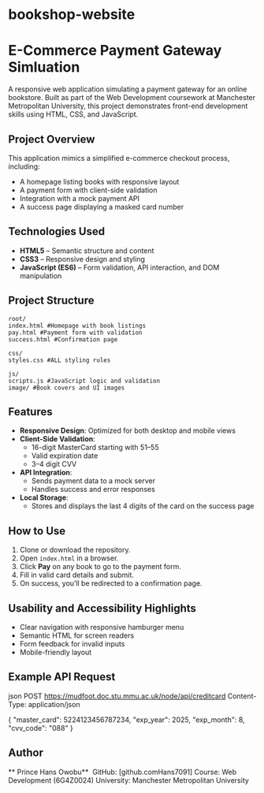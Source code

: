 # bookshop-website
# E-Commerce Payment Gateway Simluation 

A responsive web application simulating a payment gateway for an online bookstore. Built as part of the Web Development coursework at Manchester Metropolitan University, this project demonstrates front-end development skills using HTML, CSS, and JavaScript.

## Project Overview

This application mimics a simplified e-commerce checkout process, including:
- A homepage listing books with responsive layout
- A payment form with client-side validation
- Integration with a mock payment API
- A success page displaying a masked card number

## Technologies Used

- **HTML5** – Semantic structure and content  
- **CSS3** – Responsive design and styling  
- **JavaScript (ES6)** – Form validation, API interaction, and DOM manipulation

## Project Structure

```
root/
index.html #Homepage with book listings
pay.html #Payment form with validation
success.html #Confirmation page

css/
styles.css #ALL styling rules

js/
scripts.js #JavaScript logic and validation
image/ #Book covers and UI images 
```

## Features

- **Responsive Design**: Optimized for both desktop and mobile views
- **Client-Side Validation**:
  - 16-digit MasterCard starting with 51–55
  - Valid expiration date
  - 3–4 digit CVV
- **API Integration**:
  - Sends payment data to a mock server
  - Handles success and error responses
- **Local Storage**:
  - Stores and displays the last 4 digits of the card on the success page

  
## How to Use

1. Clone or download the repository.
2. Open `index.html` in a browser.
3. Click **Pay** on any book to go to the payment form.
4. Fill in valid card details and submit.
5. On success, you’ll be redirected to a confirmation page.

## Usability and Accessibility Highlights

- Clear navigation with responsive hamburger menu
- Semantic HTML for screen readers
- Form feedback for invalid inputs
- Mobile-friendly layout

## Example API Request

 json
POST https://mudfoot.doc.stu.mmu.ac.uk/node/api/creditcard
Content-Type: application/json

{
  "master_card": 5224123456787234,
  "exp_year": 2025,
  "exp_month": 8,
  "cvv_code": "088"
}

## Author

** Prince Hans Owobu**  
GitHub: [github.comHans7091]
Course: Web Development (6G4Z0024)
University: Manchester Metropolitan University












